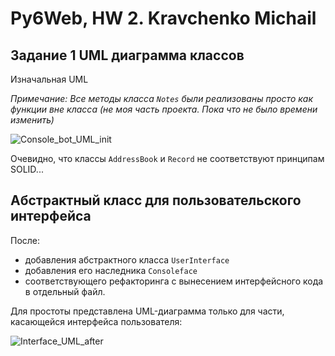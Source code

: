 # Py6Web, HW 2. Kravchenko Michail

## Задание 1 UML диаграмма классов

Изначальная UML

_Примечание: Все методы класса `Notes` были реализованы просто как функции вне класса (не моя часть проекта. Пока что не было времени изменить)_

![Console_bot_UML_init](UML/Console_bot_UML_init.jpg)

Очевидно, что классы `AddressBook` и `Record` не соответствуют принципам SOLID...

## Абстрактный класс для пользовательского интерфейса

После:
- добавления абстрактного класса `UserInterface` 
- добавления его наследника `Consoleface`
- соответствующего рефакторинга с вынесением интерфейсного кода в отдельный файл.

Для простоты представлена UML-диаграмма только для части, касающейся интерфейса пользователя:

![Interface_UML_after](UML/Interface_UML_after.jpg)